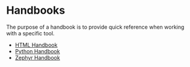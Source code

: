 # Handbooks
The purpose of a handbook is to provide quick reference when working with a specific tool.

- [HTML Handbook](./HTMLHandbook.md)
- [Python Handbook](./PythonHandbook.md)
- [Zephyr Handbook](./ZephyrHandbook.md)
